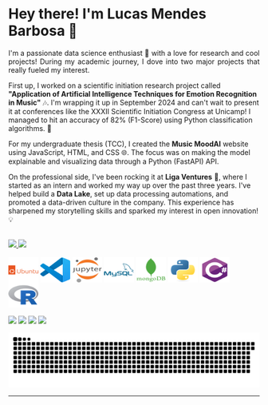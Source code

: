 # Hey there! I'm Lucas Mendes Barbosa 🎉

<p style='text-align: justify;'> I'm a passionate data science enthusiast 🚀 with a love for research and cool projects! During my academic journey, I dove into two major projects that really fueled my interest.

First up, I worked on a scientific initiation research project called **"Application of Artificial Intelligence Techniques for Emotion Recognition in Music"** 🎶. I'm wrapping it up in September 2024 and can't wait to present it at conferences like the XXXII Scientific Initiation Congress at Unicamp! I managed to hit an accuracy of 82% (F1-Score) using Python classification algorithms. 🐍

For my undergraduate thesis (TCC), I created the **Music MoodAI** website using JavaScript, HTML, and CSS 🌐. The focus was on making the model explainable and visualizing data through a Python (FastAPI) API.

On the professional side, I've been rocking it at **Liga Ventures** 🌟, where I started as an intern and worked my way up over the past three years. I've helped build a **Data Lake**, set up data processing automations, and promoted a data-driven culture in the company. This experience has sharpened my storytelling skills and sparked my interest in open innovation! 💡

</p>

<div>
  <br>
  <a href="https://github.com/Mendes1302">
    <img height="180em" src="https://github-readme-stats.vercel.app/api?username=Mendes1302&show_icons=true&theme=dark&include_all_commits=true&count_private=true"/>
    <img height="180em" src="https://github-readme-stats.vercel.app/api/top-langs/?username=Mendes1302&layout=compact&langs_count=7&theme=dark"/>
  </a>
</div>

<div style="display: inline_block"><br>
  <img align="center" alt="Ubuntu" height="50" width="60" src="https://raw.githubusercontent.com/devicons/devicon/master/icons/ubuntu/ubuntu-plain-wordmark.svg">
  <img align="center" alt="VSCode" height="50" width="60" src="https://raw.githubusercontent.com/devicons/devicon/master/icons/vscode/vscode-original.svg">
  <img align="center" alt="Jupyter" height="50" width="60" src="https://raw.githubusercontent.com/devicons/devicon/master/icons/jupyter/jupyter-original-wordmark.svg">
  <img align="center" alt="MySQL" height="50" width="60" src="https://raw.githubusercontent.com/devicons/devicon/master/icons/mysql/mysql-plain-wordmark.svg">
  <img align="center" alt="MongoDB" height="50" width="60" src="https://raw.githubusercontent.com/devicons/devicon/master/icons/mongodb/mongodb-plain-wordmark.svg">
  <img align="center" alt="Python" height="50" width="60" src="https://raw.githubusercontent.com/devicons/devicon/master/icons/python/python-original.svg">
  <img align="center" alt="Csharp" height="50" width="60" src="https://raw.githubusercontent.com/devicons/devicon/master/icons/csharp/csharp-original.svg">
  <img align="center" alt="R" height="50" width="60" src="https://raw.githubusercontent.com/devicons/devicon/master/icons/r/r-original.svg">
</div>

<div> 
  <br>
  <a href="https://www.youtube.com/channel/UC2P5MtPq1UX6GoZM40mImhQ" target="_blank"><img src="https://img.shields.io/badge/YouTube-FF0000?style=for-the-badge&logo=youtube&logoColor=white" target="_blank"></a>
  <a href="https://instagram.com/lucasmendestech" target="_blank"><img src="https://img.shields.io/badge/-Instagram-%23E4405F?style=for-the-badge&logo=instagram&logoColor=white" target="_blank"></a>
  <a href="mailto:lucas.mendestech@gmail.com"><img src="https://img.shields.io/badge/-Gmail-%23333?style=for-the-badge&logo=gmail&logoColor=white" target="_blank"></a>
  <a href="https://www.linkedin.com/in/lucas-mendes-barbosa" target="_blank"><img src="https://img.shields.io/badge/-LinkedIn-%230077B5?style=for-the-badge&logo=linkedin&logoColor=white" target="_blank"></a> 
</div>

![Snake animation](https://raw.githubusercontent.com/Mendes1302/Mendes1302/output/github-contribution-grid-snake.svg)

---
